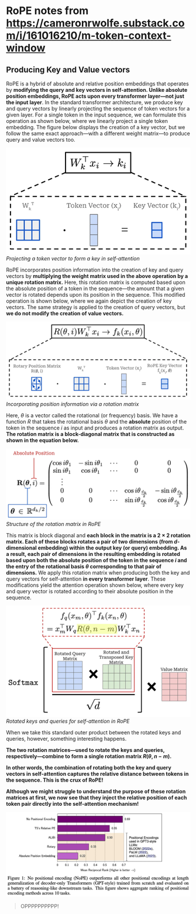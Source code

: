 # RoPE notes from <https://cameronrwolfe.substack.com/i/161016210/m-token-context-window>

## Producing Key and Value vectors

RoPE is a hybrid of absolute and relative position embeddings that operates by **modifying the query and key vectors in self-attention. Unlike absolute position embeddings, RoPE acts upon every transformer layer—not just the input layer**. In the standard transformer architecture, we produce key and query vectors by linearly projecting the sequence of token vectors for a given layer. For a single token in the input sequence, we can formulate this operation as shown below, where we linearly project a single token embedding. The figure below displays the creation of a key vector, but we follow the same exact approach—with a different weight matrix—to produce query and value vectors too.

![alt text](wolfe-image.png)
*Projecting a token vector to form a key in self-attention*

RoPE incorporates position information into the creation of key and query vectors by **multiplying the weight matrix used in the above operation by a unique rotation matrix.** Here, this rotation matrix is computed based upon the absolute position of a token in the sequence—the amount that a given vector is rotated depends upon its position in the sequence. This modified operation is shown below, where we again depict the creation of key vectors. The same strategy is applied to the creation of query vectors, but **we do not modify the creation of value vectors.**

![alt text](wolfe-image-1.png)
*Incorporating position information via a rotation matrix*

Here, $θ$ is a vector called the rotational (or frequency) basis. We have a function $R$ that takes the rotational basis $θ$ and the **absolute** position of the token in the sequence $i$ as input and produces a rotation matrix as output. **The rotation matrix is a block-diagonal matrix that is constructed as shown in the equation below.**

![alt text](wolfe-image-2.png)
*Structure of the rotation matrix in RoPE*

This matrix is block diagonal and **each block in the matrix is a 2 × 2 rotation matrix. Each of these blocks rotates a pair of two dimensions (from $d$-dimensional embedding) within the output key (or query) embedding. As a result, each pair of dimensions in the resulting embedding is rotated based upon both the absolute position of the token in the sequence $i$ and the entry of the rotational basis $θ$ corresponding to that pair of dimensions.** We apply this rotation matrix when producing both the key and query vectors for self-attention **in every transformer layer**. These modifications yield the attention operation shown below, where every key and query vector is rotated according to their absolute position in the sequence.

![alt text](wolfe-image-3.png)
*Rotated keys and queries for self-attention in RoPE*

When we take this standard outer product between the rotated keys and queries, however, something interesting happens.

**The two rotation matrices—used to rotate the keys and queries, respectively—combine to form a single rotation matrix $R(θ, n - m)$.** 

**In other words, the combination of rotating both the key and query vectors in self-attention captures the relative distance between tokens in the sequence. This is the crux of RoPE!**

**Although we might struggle to understand the purpose of these rotation matrices at first, we now see that they inject the relative position of each token pair directly into the self-attention mechanism!**

![alt text](wolfe-image-4.png)

> OPPPPPPPPPP!

